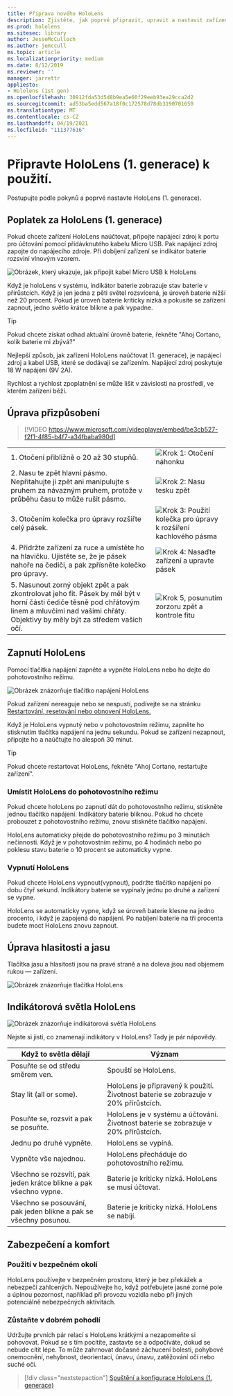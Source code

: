 ```yaml
---
title: Příprava nového HoloLens
description: Zjistěte, jak poprvé připravit, upravit a nastavit zařízení s hybridní realitou HoloLens (1. generace).
ms.prod: hololens
ms.sitesec: library
author: JesseMcCulloch
ms.author: jemccull
ms.topic: article
ms.localizationpriority: medium
ms.date: 8/12/2019
ms.reviewer: ''
manager: jarrettr
appliesto:
- Hololens (1st gen)
ms.openlocfilehash: 30912fda53d5d8b9ea5e60f29eeb93ea29cca2d2
ms.sourcegitcommit: ad53ba5edd567a18f0c172578d78db3190701650
ms.translationtype: MT
ms.contentlocale: cs-CZ
ms.lasthandoff: 04/19/2021
ms.locfileid: "111377616"
---
```

# <a name="get-your-hololens-1st-gen-ready-to-use"></a>Připravte HoloLens (1. generace) k použití.

Postupujte podle pokynů a poprvé nastavte HoloLens (1. generace).

## <a name="charge-your-hololens-1st-gen"></a>Poplatek za HoloLens (1. generace)

Pokud chcete zařízení HoloLens naúčtovat, připojte napájecí zdroj k portu pro účtování pomocí přidávknutého kabelu Micro USB. Pak napájecí zdroj zapojte do napájecího zdroje. Při dobíjení zařízení se indikátor baterie rozsviní vlnovým vzorem.

![Obrázek, který ukazuje, jak připojit kabel Micro USB k HoloLens](./images/hololens-charging.png)

Když je holoLens v systému, indikátor baterie zobrazuje stav baterie v přírůstcích. Když je jen jedna z pěti světel rozsvícená, je úroveň baterie nižší než 20 procent. Pokud je úroveň baterie kriticky nízká a pokusíte se zařízení zapnout, jedno světlo krátce blikne a pak vypadne.

> [!TIP]
> Pokud chcete získat odhad aktuální úrovně baterie, řekněte "Ahoj Cortano, kolik baterie mi zbývá?"

Nejlepší způsob, jak zařízení HoloLens naúčtovat (1. generace), je napájecí zdroj a kabel USB, které se dodávají se zařízením.  Napájecí zdroj poskytuje 18 W napájení (9V 2A).

Rychlost a rychlost zpoplatnění se může lišit v závislosti na prostředí, ve kterém zařízení běží.

## <a name="adjust-fit"></a>Úprava přizpůsobení

> [!VIDEO https://www.microsoft.com/videoplayer/embed/be3cb527-f2f1-4f85-b4f7-a34fbaba980d]

|     |     |
|:--- |:--- |
|1. Otočení přibližně o 20 až 30 stupňů.|![Krok 1: Otočení náhonku](./images/FitGuideStep1.png)|
|2. Nasu te zpět hlavní pásmo. Nepřitahujte ji zpět ani manipulujte s pruhem za návazným pruhem, protože v průběhu času to může rušit pásmo.|![Krok 2: Nasu tesku zpět](./images/FitGuideStep2.png)|
|3. Otočením kolečka pro úpravy rozšiřte celý pásek. |![Krok 3: Použití kolečka pro úpravy k rozšíření kachlového pásma](./images/FitGuideStep3.png)|
|4. Přidržte zařízení za ruce a umístěte ho na hlavičku. Ujistěte se, že je pásek nahoře na čediči, a pak zpřísněte kolečko pro úpravy.|![Krok 4: Nasaďte zařízení a upravte pásek](./images/FitGuideStep4.png)|
|5. Nasunout zorný objekt zpět a pak zkontrolovat jeho fit. Pásek by měl být v horní části čediče těsně pod chřátovým linem a mluvčími nad vašimi chřáty. Objektivy by měly být za středem vašich očí.|![Krok 5, posunutím zorzoru zpět a kontrole fitu](./images/FitGuideSetep5.png)|

## <a name="turn-on-your-hololens"></a>Zapnutí HoloLens

Pomocí tlačítka napájení zapněte a vypněte HoloLens nebo ho dejte do pohotovostního režimu.

![Obrázek znázorňuje tlačítko napájení HoloLens](./images/hololens-power.png)

Pokud zařízení nereaguje nebo se nespustí, podívejte se na stránku [Restartování, resetování nebo obnovení HoloLens.](hololens-restart-recover.md)

Když je HoloLens vypnutý nebo v pohotovostním režimu, zapněte ho stisknutím tlačítka napájení na jednu sekundu. Pokud se zařízení nezapnout, připojte ho a naúčtujte ho alespoň 30 minut.

> [!TIP]
> Pokud chcete restartovat HoloLens, řekněte "Ahoj Cortano, restartujte zařízení".

### <a name="put-hololens-in-standby"></a>Umístit HoloLens do pohotovostního režimu

Pokud chcete holoLens po zapnutí dát do pohotovostního režimu, stiskněte jednou tlačítko napájení. Indikátory baterie bliknou. Pokud ho chcete probouzet z pohotovostního režimu, znovu stiskněte tlačítko napájení.

HoloLens automaticky přejde do pohotovostního režimu po 3 minutách nečinnosti. Když je v pohotovostním režimu, po 4 hodinách nebo po poklesu stavu baterie o 10 procent se automaticky vypne.

### <a name="shut-down-hololens"></a>Vypnutí HoloLens

Pokud chcete HoloLens vypnout(vypnout), podržte tlačítko napájení po dobu čtyř sekund. Indikátory baterie se vypínaly jednu po druhé a zařízení se vypne.

HoloLens se automaticky vypne, když se úroveň baterie klesne na jedno procento, i když je zapojená do napájení. Po nabíjení baterie na tři procenta budete moct HoloLens znovu zapnout.

## <a name="adjust-volume-and-brightness"></a>Úprava hlasitosti a jasu

Tlačítka jasu a hlasitosti jsou na pravé straně a na doleva jsou nad objemem rukou &mdash; zařízení.

![Obrázek znázorňuje tlačítka HoloLens](./images/hololens-buttons.jpg)

## <a name="hololens-indicator-lights"></a>Indikátorová světla HoloLens

![Obrázek znázorňuje indikátorová světla HoloLens](./images/hololens-lights.png)

Nejste si jistí, co znamenají indikátory v HoloLens? Tady je pár nápovědy.

|Když to světla dělají |Význam |
| - | - |
|Posuňte se od středu směrem ven. |Spouští se HoloLens. |
|Stay lit (all or some). |HoloLens je připravený k použití. Životnost baterie se zobrazuje v 20% přírůstcích. |
|Posuňte se, rozsvit a pak se posuňte. |HoloLens je v systému a účtování. Životnost baterie se zobrazuje v 20% přírůstcích. |
|Jednu po druhé vypněte. |HoloLens se vypíná. |
|Vypněte vše najednou. |HoloLens přecháduje do pohotovostního režimu. |
|Všechno se rozsvítí, pak jeden krátce blikne a pak všechno vypne. |Baterie je kriticky nízká. HoloLens se musí účtovat. |
|Všechno se posouvání, pak jeden blikne a pak se všechny posunou. |Baterie je kriticky nízká. HoloLens se nabíjí. |

## <a name="safety-and-comfort"></a>Zabezpečení a komfort

### <a name="use-in-safe-surroundings"></a>Použití v bezpečném okolí

HoloLens používejte v bezpečném prostoru, který je bez překážek a nebezpečí zahlcených. Nepoužívejte ho, když potřebujete jasné zorné pole a úplnou pozornost, například při provozu vozidla nebo při jiných potenciálně nebezpečných aktivitách.

### <a name="stay-comfortable"></a>Zůstaňte v dobrém pohodlí

Udržujte prvních pár relací s HoloLens krátkými a nezapomeňte si pohovovat. Pokud se s tím pocítíte, zastavte se a odpočíváte, dokud se nebude cítit lépe. To může zahrnovat dočasné záchucení bolesti, pohybové onemocnění, nehybnost, deorientaci, únavu, únavu, zatěžování očí nebo suché oči.

> [!div class="nextstepaction"]
> [Spuštění a konfigurace HoloLens (1. generace)](hololens1-start.md)
